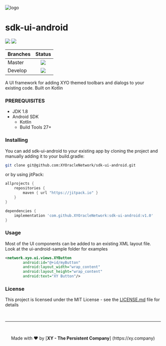 [logo]: https://www.xy.company/img/home/logo_xy.png "XYAccount"

![logo]

# sdk-ui-android

[![](https://jitpack.io/v/XYOracleNetwork/sdk-ui-android.svg)](https://jitpack.io/#XYOracleNetwork/sdk-ui-android) <a href="https://codeclimate.com/github/XYOracleNetwork/sdk-ui-android/maintainability"><img src="https://api.codeclimate.com/v1/badges/4738f16c7d074fca669b/maintainability" /></a>

| Branches        | Status           |
| ------------- |:-------------:|
| Master      | [![](https://circleci.com/gh/XYOracleNetwork/sdk-ui-android.svg?style=shield)](https://circleci.com/gh/XYOracleNetwork/sdk-ui-android) |
| Develop      | [![](https://circleci.com/gh/XYOracleNetwork/sdk-ui-android/tree/develop.svg?style=shield)](https://circleci.com/gh/XYOracleNetwork/sdk-ui-android/tree/develop)      |

A UI framework for adding XYO themed toolbars and dialogs to your existing code. Built on Kotlin

### PREREQUISITES

* JDK 1.8
* Android SDK
  - Kotlin
  - Build Tools 27+

### Installing

You can add sdk-ui-android to your existing app by cloning the project and manually adding it
to your build.gradle:
```bash
git clone git@github.com:XYOracleNetwork/sdk-ui-android.git
```
or by using jitPack:
```gradle
allprojects {
    repositories {
        maven { url "https://jitpack.io" }
    }
}
```
```gradle
dependencies {
    implementation 'com.github.XYOracleNetwork:sdk-ui-android:v1.0'
}
```

### Usage
Most of the UI components can be added to an existing XML layout file. Look at the ui-android-sample
folder for examples
```xml
<network.xyo.ui.views.XYButton
        android:id="@+id/myButton"
        android:layout_width="wrap_content"
        android:layout_height="wrap_content"
        android:text="XY Button"/>
```

### License

This project is licensed under the MIT License - see the [LICENSE.md](LICENSE.md) file for details

<br><hr><br>
<p align="center">Made with  ❤️  by [<b>XY - The Persistent Company</b>] (https://xy.company)</p>
